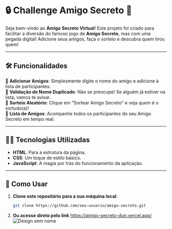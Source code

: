 #   🔒 Challenge Amigo Secreto  🔑

Seja bem-vindo ao **Amigo Secreto Virtual**! 
Este projeto foi criado para facilitar a diversão do famoso jogo de **Amigo Secreto**, mas com uma pegada digital! Adicione seus amigos, faça o sorteio e descubra quem tirou quem! 

---

## 🛠️ Funcionalidades

🔹 **Adicionar Amigos**: Simplesmente digite o nome do amigo e adicione à lista de participantes.  
🔹 **Validação de Nome Duplicado**: Não se preocupe! Se alguém já estiver na lista, vamos te avisar.          
🔹 **Sorteio Aleatório**: Clique em "Sortear Amigo Secreto" e veja quem é o sortudo(a)!   
🔹 **Lista de Amigos**: Acompanhe todos os participantes do seu Amigo Secreto em tempo real. 

---

## 🧑‍💻 Tecnologias Utilizadas

- **HTML**: Para a estrutura da página. 
- **CSS**: Um toque de estilo básico. 
- **JavaScript**: A magia por trás do funcionamento da aplicação. 

---

## 🚀 Como Usar

1. **Clone este repositório para a sua máquina local**:
   

   ```bash
   git clone https://github.com/seu-usuario/amigo-secreto.git
2. **Ou acesse direto pelo link**
    https://amigo-secreto-dun.vercel.app/
  ![Design sem nome](https://github.com/user-attachments/assets/2b95240c-2201-4ca7-80cb-b309717b30af)
